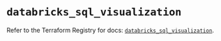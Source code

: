 # `databricks_sql_visualization`

Refer to the Terraform Registry for docs: [`databricks_sql_visualization`](https://registry.terraform.io/providers/databricks/databricks/1.74.0/docs/resources/sql_visualization).
